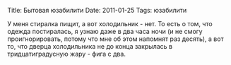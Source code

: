 Title: Бытовая юзабилити
Date: 2011-01-25
Tags: юзабилити

<div class="text"><p>У меня стиралка пищит, а вот холодильник - нет. То есть о том, что одежда постиралась, я узнаю даже в два часа ночи (и не смогу проигнорировать, потому что мне об этом напомнят раз десять), а вот то, что дверца холодильника не до конца закрылась в тридцатиградусную жару - фига с два.</p></div>